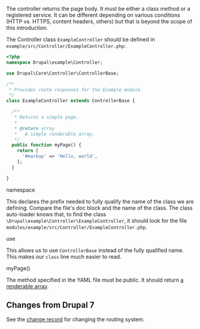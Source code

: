 The controller returns the page body. It must be either a class method or a registered service. It can be different depending on various conditions (HTTP vs. HTTPS, content headers, others) but that is beyond the scope of this introduction.

The Controller class `ExampleController` should be defined in `example/src/Controller/ExampleController.php`:

```php
<?php
namespace Drupal\example\Controller;

use Drupal\Core\Controller\ControllerBase;

/**
 * Provides route responses for the Example module.
 */
class ExampleController extends ControllerBase {

  /**
   * Returns a simple page.
   *
   * @return array
   *   A simple renderable array.
   */
  public function myPage() {
    return [
      '#markup' => 'Hello, world',
    ];
  }

}

```

namespace

This declares the prefix needed to fully qualify the name of the class we are defining. Compare the file's doc block and the name of the class. The class auto-loader knows that, to find the class `\Drupal\example\Controller\ExampleController`, it should look for the file `modules/example/src/Controller/ExampleController.php`.

use

This allows us to use `ControllerBase` instead of the fully qualified name. This makes our `class` line much easier to read.

myPage()

The method specified in the YAML file must be public. It should return [a renderable array](https://www.drupal.org/docs/drupal-apis/render-api/render-arrays).

## Changes from Drupal 7

See the [change record](https://drupal.org/node/1800686) for changing the routing system.